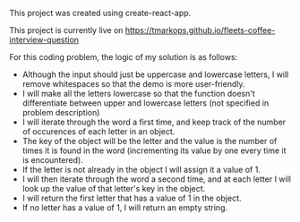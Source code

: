 This project was created using create-react-app.

This project is currently live on https://tmarkops.github.io/fleets-coffee-interview-question

For this coding problem, the logic of my solution is as follows:
            <ul>
                <li>Although the input should just be uppercase and lowercase letters, I will remove whitespaces so that the demo is more user-friendly.</li>
                <li>I will make all the letters lowercase so that the function doesn't differentiate between upper and lowercase letters (not specified in problem description)</li>
                <li>I will iterate through the word a first time, and keep track of the number of occurences of each letter in an object.</li> 
                <li>The key of the object will be the letter and the value is the number of times it is found in the word (incrementing its value by one every time it
                is encountered).</li>
                <li>If the letter is not already in the object I will assign it a value of 1.</li>
                <li>I will then iterate through the word a second time, and at each letter I will look up the value of that letter's key in the object.</li>
                <li>I will return the first letter that has a value of 1 in the object.</li>
                <li>If no letter has a value of 1, I will return an empty string.</li>
            </ul>
